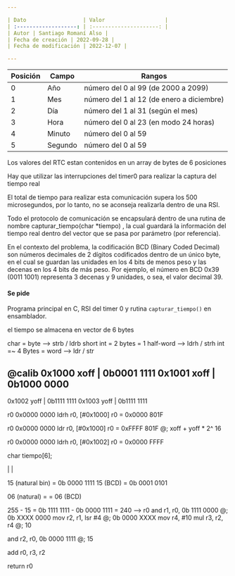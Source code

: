 ```yaml
---

| Dato                  | Valor                   | 
| :-------------------: | :---------------------: |
| Autor | Santiago Romaní Also |
| Fecha de creación | 2022-09-28 |
| Fecha de modificación | 2022-12-07 |

---
```


| Posición | Campo | Rangos |
|----------|-------|--------|
| 0 | Año | número del 0 al 99 (de 2000 a 2099) |
| 1 | Mes | número del 1 al 12 (de enero a diciembre) |
| 2 | Día | número del 1 al 31 (según el mes) |
| 3 | Hora | número del 0 al 23 (en modo 24 horas) |
| 4 | Minuto | número del 0 al 59 |
| 5 | Segundo | número del 0 al 59 |

Los valores del RTC estan contenidos en un array de bytes de 6 posiciones

Hay que utilizar las interrupciones del timer0 para realizar la captura del tiempo real


El total de tiempo para realizar esta comunicación supera los 500 microsegundos, por lo tanto, no se aconseja realizarla dentro de una RSI.

Todo el protocolo de comunicación se encapsulará dentro de una rutina de nombre capturar_tiempo(char *tiempo) , la cual guardará la información del tiempo real dentro del vector que se pasa por parámetro (por referencia).

En el contexto del problema, la codificación BCD (Binary Coded Decimal) son números decimales de 2 dígitos codificados dentro de un único byte, en el cual se guardan las unidades en los 4 bits de menos peso y las decenas en los 4 bits de más peso. Por ejemplo, el número en BCD 0x39 (0011 1001) representa 3 decenas y 9 unidades, o sea, el valor decimal 39.

#### Se pide
Programa principal en C, RSI del timer 0 y rutina `capturar_tiempo()` en ensamblador.

el tiempo se almacena en vector de 6 bytes 

char = byte --> strb / ldrb
short int = 2 bytes = 1 half-word --> ldrh / strh
int =~ 4 Bytes = word --> ldr / str

@calib
0x1000 xoff  | 0b0001 1111
0x1001 xoff  | 0b1000 0000
--
0x1002 yoff  | 0b1111 1111
0x1003 yoff  | 0b1111 1111

r0 0x0000 0000
ldrh r0, [#0x1000]
r0 = 0x0000 801F



r0 0x0000 0000
ldr r0, [#0x1000]
r0 = 0xFFFF 801F  @; xoff + yoff * 2^ 16



r0 0x0000 0000
ldrh r0, [#0x1002]
r0 = 0x0000 FFFF



char tiempo[6];

|              |

15 (natural bin) = 0b 0000 1111
15 (BCD) = 0b 0001 0101

06 (natural) =
 = 06 (BCD)

255 - 15 = 0b 1111 1111 - 0b 0000 1111 = 240
--> r0
and r1, r0, 0b 1111 0000  @; 0b XXXX 0000
mov r2, r1, lsr #4  @; 0b 0000 XXXX
mov r4, #10
mul r3, r2, r4  @; 10

and r2, r0, 0b 0000 1111  @; 15



add r0, r3, r2

return r0





